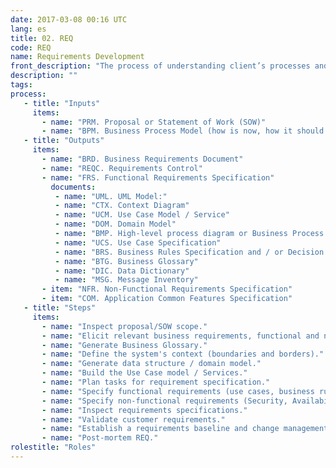 ```yaml
---
date: 2017-03-08 00:16 UTC
lang: es
title: 02. REQ
code: REQ
name: Requirements Development
front_description: "The process of understanding client’s processes and goals, acquiring business/domain knowledge and developing the Functional and Non-functional Requirements Specification for the new/modified application, keeping consistency with the project scope baseline defined in the statement of work. Includes the following activities: requirements elicitation, analysis, specification and validation."
description: ""
tags:
process:
   - title: "Inputs"
     items:
       - name: "PRM. Proposal or Statement of Work (SOW)"
       - name: "BPM. Business Process Model (how is now, how it should be) [optional]."
   - title: "Outputs"
     items:
       - name: "BRD. Business Requirements Document"
       - name: "REQC. Requirements Control"
       - name: "FRS. Functional Requirements Specification"
         documents:
          - name: "UML. UML Model:"
          - name: "CTX. Context Diagram"
          - name: "UCM. Use Case Model / Service"
          - name: "DOM. Domain Model"
          - name: "BMP. High-level process diagram or Business Process Model"
          - name: "UCS. Use Case Specification"
          - name: "BRS. Business Rules Specification and / or Decision tables"
          - name: "BTG. Business Glossary"
          - name: "DIC. Data Dictionary"
          - name: "MSG. Message Inventory"
       - item: "NFR. Non-Functional Requirements Specification"
       - item: "COM. Application Common Features Specification"
   - title: "Steps"
     items:
       - name: "Inspect proposal/SOW scope."
       - name: "Elicit relevant business requirements, functional and non-functional (security, availability, scalability, performance, maintainability, etc.) together with stakeholders."
       - name: "Generate Business Glossary."
       - name: "Define the system's context (boundaries and borders)."
       - name: "Generate data structure / domain model."
       - name: "Build the Use Case model / Services."
       - name: "Plan tasks for requirement specification."
       - name: "Specify functional requirements (use cases, business rules, domain model, interface layouts and implementation notes)."
       - name: "Specify non-functional requirements (Security, Availability, Scalability, Performance, Maintainability, etc.)."
       - name: "Inspect requirements specifications."
       - name: "Validate customer requirements."
       - name: "Establish a requirements baseline and change management process."
       - name: "Post-mortem REQ."
rolestitle: "Roles"
---
```

